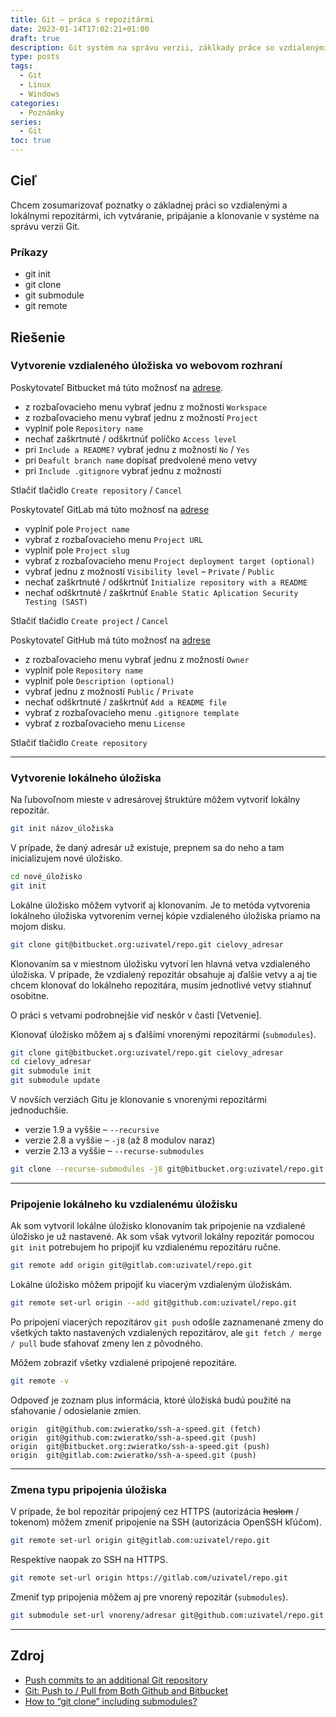 ```yaml
---
title: Git – práca s repozitármi
date: 2023-01-14T17:02:21+01:00
draft: true
description: Git systém na správu verzii, záklkady práce so vzdialenými aj miestnymi repozitármi, ich vytváranie, pripájanie a klonovanie
type: posts
tags:
  - Git
  - Linux
  - Windows
categories:
  - Poznámky
series:
  - Git
toc: true
---
```


## Cieľ

Chcem zosumarizovať poznatky o základnej práci so vzdialenými a lokálnymi repozitármi, ich vytváranie, pripájanie a klonovanie v systéme na správu verzii Git.

### Príkazy

- git init
- git clone
- git submodule
- git remote

## Riešenie

### Vytvorenie vzdialeného úložiska vo webovom rozhraní

Poskytovateľ Bitbucket má túto možnosť na [adrese](https://bitbucket.org/repo/create).

- z rozbaľovacieho menu vybrať jednu z možností `Workspace`
- z rozbaľovacieho menu vybrať jednu z možností `Project`
- vyplniť pole `Repository name`
- nechať zaškrtnuté / odškrtnúť políčko `Access level`
- pri `Include a README?` vybrať jednu z možností `No` / `Yes`
- pri `Deafult branch name` dopísať predvolené meno vetvy
- pri `Include .gitignore` vybrať jednu z možností

Stlačiť tlačidlo `Create repository` / `Cancel`

Poskytovateľ GitLab má túto možnosť na [adrese](https://gitlab.com/projects/new#blank_project)

- vyplniť pole `Project name`
- vybrať z rozbaľovacieho menu `Project URL`
- vyplniť pole `Project slug`
- vybrať z rozbaľovacieho menu `Project deployment target (optional)`
- vybrať jednu z možností `Visibility level` – `Private` / `Public`
- nechať zaškrtnuté / odškrtnúť `Initialize repository with a README`
- nechať odškrtnuté / zaškrtnúť `Enable Static Aplication Security Testing (SAST)`

Stlačiť tlačidlo `Create project` / `Cancel`

Poskytovateľ GitHub má túto možnosť na [adrese](https://github.com/new)

- z rozbaľovacieho menu vybrať jednu z možností `Owner`
- vyplniť pole `Repository name`
- vyplniť pole `Description (optional)`
- vybrať jednu z možností `Public` / `Private`
- nechať odškrtnuté / zaškrtnúť `Add a README file`
- vybrať z rozbaľovacieho menu `.gitignore template`
- vybrať z rozbaľovacieho menu `License`

Stlačiť tlačidlo `Create repository`

---

### Vytvorenie lokálneho úložiska

Na ľubovoľnom mieste v adresárovej štruktúre môžem vytvoriť lokálny repozitár.

```bash
git init názov_úložiska
```

V prípade, že daný adresár už existuje, prepnem sa do neho a tam inicializujem nové úložisko.

```bash
cd nové_úložisko
git init
```

Lokálne úložisko môžem vytvoriť aj klonovaním. Je to metóda vytvorenia lokálneho úložiska vytvorením vernej kópie vzdialeného úložiska priamo na mojom disku.

```bash
git clone git@bitbucket.org:uzivatel/repo.git cielovy_adresar
```

Klonovaním sa v miestnom úložisku vytvorí len hlavná vetva vzdialeného úložiska. V prípade, že vzdialený repozitár obsahuje aj ďalšie vetvy a aj tie chcem klonovať do lokálneho repozitára, musím jednotlivé vetvy stiahnuť osobitne.

O práci s vetvami podrobnejšie viď neskôr v časti [Vetvenie].

Klonovať úložisko môžem aj s ďalšími vnorenými repozitármi (`submodules`).

```bash
git clone git@bitbucket.org:uzivatel/repo.git cielovy_adresar
cd cielovy_adresar
git submodule init
git submodule update
```

V novších verziách Gitu je klonovanie s vnorenými repozitármi jednoduchšie.

- verzie 1.9 a vyššie – `--recursive`
- verzie 2.8 a vyššie – `-j8` (až 8 modulov naraz)
- verzie 2.13 a vyššie – `--recurse-submodules`

```bash
git clone --recurse-submodules -j8 git@bitbucket.org:uzivatel/repo.git adresar
```

---

### Pripojenie lokálneho ku vzdialenému úložisku

Ak som vytvoril lokálne úložisko klonovaním tak pripojenie na vzdialené úložisko je už nastavené. Ak som však vytvoril lokálny repozitár pomocou `git init` potrebujem ho pripojiť ku vzdialenému repozitáru ručne.

```bash
git remote add origin git@gitlab.com:uzivatel/repo.git
```

Lokálne úložisko môžem pripojiť ku viacerým vzdialeným úložiskám.

```bash
git remote set-url origin --add git@github.com:uzivatel/repo.git
```

Po pripojení viacerých repozitárov `git push` odošle zaznamenané zmeny do všetkých takto nastavených vzdialených repozitárov, ale `git fetch / merge / pull` bude sťahovať zmeny len z pôvodného.

Môžem zobraziť všetky vzdialené pripojené repozitáre.

```bash
git remote -v
```

Odpoveď je zoznam plus informácia, ktoré úložiská budú použité na sťahovanie / odosielanie zmien.

```
origin  git@github.com:zwieratko/ssh-a-speed.git (fetch)
origin  git@github.com:zwieratko/ssh-a-speed.git (push)
origin  git@bitbucket.org:zwieratko/ssh-a-speed.git (push)
origin  git@gitlab.com:zwieratko/ssh-a-speed.git (push)
```

---

### Zmena typu pripojenia úložiska

V prípade, že bol repozitár pripojený cez HTTPS (autorizácia ~~heslom~~ / tokenom) môžem zmeniť pripojenie na SSH (autorizácia OpenSSH kľúčom).

```bash
git remote set-url origin git@gitlab.com:uzivatel/repo.git
```

Respektíve naopak zo SSH na HTTPS.

```bash
git remote set-url origin https://gitlab.com/uzivatel/repo.git
```

Zmeniť typ pripojenia môžem aj pre vnorený repozitár (`submodules`).

```bash
git submodule set-url vnoreny/adresar git@github.com:uzivatel/repo.git
```

---

## Zdroj

- [Push commits to an additional Git repository](https://docs.aws.amazon.com/codecommit/latest/userguide/how-to-mirror-repo-pushes.html)
- [Git: Push to / Pull from Both Github and Bitbucket](https://blog.kevinlee.io/blog/2013/03/11/git-push-to-pull-from-both-github-and-bitbucket/)
- [How to “git clone” including submodules?](https://stackoverflow.com/questions/3796927/how-to-git-clone-including-submodules)
